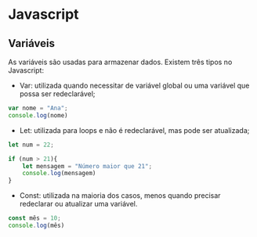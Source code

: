 # Javascript

## Variáveis
As variáveis são usadas para armazenar dados. Existem três tipos no Javascript:
- Var: utilizada quando necessitar de variável global ou uma variável que possa ser redeclarável;
```javascript
var nome = "Ana";
console.log(nome)
```
- Let: utilizada para loops e não é redeclarável, mas pode ser atualizada;
```javascript
let num = 22;

if (num > 21){
    let mensagem = "Número maior que 21";
    console.log(mensagem)
}
```
- Const: utilizada na maioria dos casos, menos quando precisar redeclarar ou atualizar uma variável.
```javascript
const mês = 10;
console.log(mês)
```